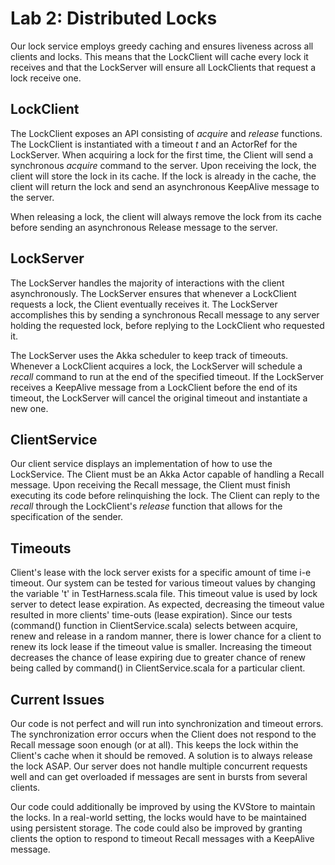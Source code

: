 # Lab 2: Distributed Locks
Our lock service employs greedy caching and ensures liveness across all clients and locks. This means that the LockClient will cache every lock it receives and that the LockServer will ensure all LockClients that request a lock receive one. 

## LockClient
The LockClient exposes an API consisting of _acquire_ and _release_ functions. The LockClient is instantiated with a timeout _t_ and an ActorRef for the LockServer. When acquiring a lock for the first time, the Client will send a synchronous _acquire_ command to the server. Upon receiving the lock, the client will store the lock in its cache. If the lock is already in the cache, the client will return the lock and send an asynchronous KeepAlive message to the server. 

When releasing a lock, the client will always remove the lock from its cache before sending an asynchronous Release message to the server. 

## LockServer
The LockServer handles the majority of interactions with the client asynchronously. The LockServer ensures that whenever a LockClient requests a lock, the Client eventually receives it. The LockServer accomplishes this by sending a synchronous Recall message to any server holding the requested lock, before replying to the LockClient who requested it. 

The LockServer uses the Akka scheduler to keep track of timeouts. Whenever a LockClient acquires a lock, the LockServer will schedule a _recall_ command to run at the end of the specified timeout. If the LockServer receives a KeepAlive message from a LockClient before the end of its timeout, the LockServer will cancel the original timeout and instantiate a new one. 

## ClientService
Our client service displays an implementation of how to use the LockService. The Client must be an Akka Actor capable of handling a Recall message. Upon receiving the Recall message, the Client must finish executing its code before relinquishing the lock. The Client can reply to the _recall_ through the LockClient's _release_ function that allows for the specification of the sender. 

## Timeouts
Client's lease with the lock server exists for a specific amount of time i-e timeout. Our system can be tested for various timeout values by changing the variable 't' in TestHarness.scala file. This timeout value is used by lock server to detect lease expiration.
As expected, decreasing the timeout value resulted in more clients' time-outs (lease expiration). Since our tests (command() function in ClientService.scala) selects between acquire, renew and release in a random manner, there is lower chance for a client to renew its lock lease if the timeout value is smaller. Increasing the timeout decreases the chance of lease expiring due to greater chance of renew being called by command() in ClientService.scala for a particular client.

## Current Issues
Our code is not perfect and will run into synchronization and timeout errors. The synchronization error occurs when the Client does not respond to the Recall message soon enough (or at all). This keeps the lock within the Client's cache when it should be removed. A solution is to always release the lock ASAP. Our server does not handle multiple concurrent requests well and can get overloaded if messages are sent in bursts from several clients. 

Our code could additionally be improved by using the KVStore to maintain the locks. In a real-world setting, the locks would have to be maintained using persistent storage. The code could also be improved by granting clients the option to respond to timeout Recall messages with a KeepAlive message. 

